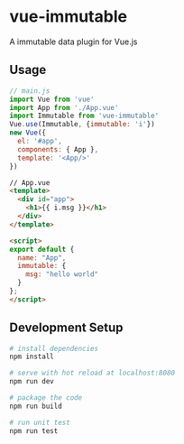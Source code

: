 # vue-immutable
A immutable data plugin for Vue.js

## Usage
```js
// main.js
import Vue from 'vue'
import App from './App.vue'
import Immutable from 'vue-immutable'
Vue.use(Immutable, {immutable: 'i'})
new Vue({
  el: '#app',
  components: { App },
  template: '<App/>'
})
```
```html
// App.vue
<template>
  <div id="app">
    <h1>{{ i.msg }}</h1>
  </div>
</template>

<script>
export default {
  name: "App",
  immutable: {
    msg: "hello world"
  }
};
</script>
```

## Development Setup

``` bash
# install dependencies
npm install

# serve with hot reload at localhost:8080
npm run dev

# package the code
npm run build

# run unit test
npm run test
```
